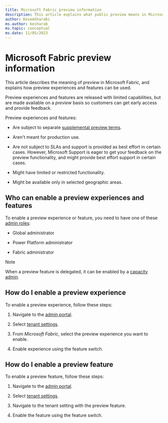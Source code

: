```yaml
---
title: Microsoft Fabric preview information
description: This article explains what public preview means in Microsoft Fabric.
author: KesemSharabi
ms.author: kesharab
ms.topic: conceptual
ms.date: 11/05/2023
---
```


# Microsoft Fabric preview information

This article describes the meaning of *preview* in Microsoft Fabric, and explains how preview experiences and features can be used.

Preview experiences and features are released with limited capabilities, but are made available on a *preview* basis so customers can get early access and provide feedback.

Preview experiences and features:

* Are subject to separate [supplemental preview terms](https://go.microsoft.com/fwlink/?linkid=2240967).

* Aren't meant for production use.

* Are not subject to SLAs and support is provided as best effort in certain cases. However, Microsoft Support is eager to get your feedback on the preview functionality, and might provide best effort support in certain cases.

* Might have limited or restricted functionality.

* Might be available only in selected geographic areas.

## Who can enable a preview experiences and features

To enable a preview experience or feature, you need to have one of these [admin roles](../admin/roles.md):

* Global administrator

* Power Platform administrator

* Fabric administrator

>[!NOTE]
>When a preview feature is delegated, it can be enabled by a [capacity admin](../admin/microsoft-fabric-admin.md#capacity-admin-roles).

## How do I enable a preview experience

To enable a preview experience, follow these steps:

1. Navigate to the [admin portal](../admin/admin-center.md).

2. Select  [tenant settings](../admin/tenant-settings-index.md).

3. From *Microsoft Fabric*, select the preview experience you want to enable.

4. Enable experience using the feature switch.

## How do I enable a preview feature

To enable a preview feature, follow these steps:

1. Navigate to the [admin portal](../admin/admin-center.md).

2. Select  [tenant settings](../admin/tenant-settings-index.md).

3. Navigate to the tenant setting with the preview feature.

4. Enable the feature using the feature switch.
